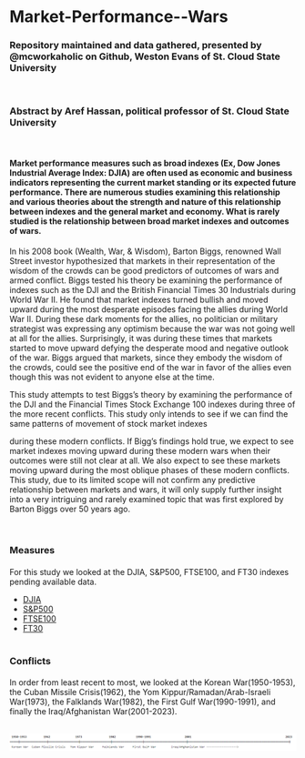 # Market-Performance--Wars

### Repository maintained and data gathered, presented by @mcworkaholic on Github, Weston Evans of St. Cloud State University


&nbsp;
### Abstract by Aref Hassan, political professor of St. Cloud State University

&nbsp;
#### Market performance measures such as broad indexes (Ex, Dow Jones Industrial Average Index: DJIA) are often used as economic and business indicators representing the current market standing or its expected future performance. There are numerous studies examining this relationship and various theories about the strength and nature of this relationship between indexes and the general market and economy. What is rarely studied is the relationship between broad market indexes and outcomes of wars.

In his 2008 book (Wealth, War, & Wisdom), Barton Biggs, renowned Wall Street investor hypothesized that markets in their representation of the wisdom of the crowds can be good predictors of outcomes of wars and armed conflict. Biggs tested his theory be examining the performance of indexes such as the DJI and the British Financial Times 30 Industrials during World War II. He found that market indexes turned bullish and moved upward during the most desperate episodes facing the allies during World War II. During these dark moments for the allies, no politician or military strategist was expressing any optimism because the war was not going well at all for the allies. Surprisingly, it was during these times that markets started to move upward defying the desperate mood and negative outlook of the war. Biggs argued that markets, since they embody the wisdom of the crowds, could see the positive end of the war in favor of the allies even though this was not evident to anyone else at the time.

This study attempts to test Biggs’s theory by examining the performance of the DJI and the Financial Times Stock Exchange 100 indexes during three of the more recent conflicts. This study only intends to see if we can find the same patterns of movement of stock market indexes

during these modern conflicts. If Bigg’s findings hold true, we expect to see market indexes moving upward during these modern wars when their outcomes were still not clear at all. We also expect to see these markets moving upward during the most oblique phases of these modern conflicts. This study, due to its limited scope will not confirm any predictive relationship between markets and wars, it will only supply further insight into a very intriguing and rarely examined topic that was first explored by Barton Biggs over 50 years ago.

&nbsp;
### Measures

#### 
For this study we looked at the DJIA, S&P500, FTSE100, and FT30 indexes pending available data.

* [DJIA](https://en.wikipedia.org/wiki/Dow_Jones_Industrial_Average)
* [S&P500](https://en.wikipedia.org/wiki/S%26P_500)
* [FTSE100](https://en.wikipedia.org/wiki/FTSE_100_Index)
* [FT30](https://en.wikipedia.org/wiki/FT_30)

#
### Conflicts

#### 
In order from least recent to most, we looked at the Korean War(1950-1953), the Cuban Missile Crisis(1962), the Yom Kippur/Ramadan/Arab-Israeli War(1973), the Falklands War(1982), the First Gulf War(1990-1991), and finally the Iraq/Afghanistan War(2001-2023).


&nbsp;
![timeline](Research%20Data/Misc/timeline.png)
#
